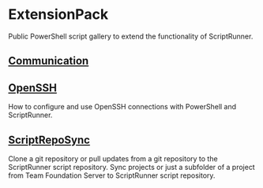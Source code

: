 # ExtensionPack

Public PowerShell script gallery to extend the functionality of ScriptRunner.

## [Communication](./Communication)

## [OpenSSH](./OpenSSH)

How to configure and use OpenSSH connections with PowerShell and ScriptRunner.

## [ScriptRepoSync](./ScriptRepoSync)

Clone a git repository or pull updates from a git repository to the ScriptRunner script repository.
Sync projects or just a subfolder of a project from Team Foundation Server to ScriptRunner script repository.
